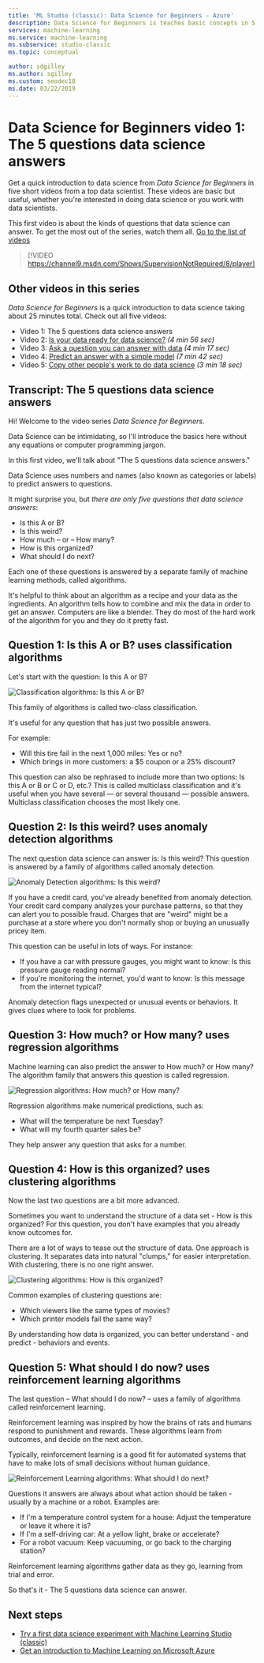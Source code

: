 ```yaml
---
title: 'ML Studio (classic): Data Science for Beginners - Azure'
description: Data Science for Beginners is teaches basic concepts in 5 short videos, starting with The 5 Questions Data Science Answers. 
services: machine-learning
ms.service: machine-learning
ms.subservice: studio-classic
ms.topic: conceptual

author: sdgilley
ms.author: sgilley
ms.custom: seodec18
ms.date: 03/22/2019
---
```

# Data Science for Beginners video 1: The 5 questions data science answers

Get a quick introduction to data science from *Data Science for Beginners* in five short videos from a top data scientist. These videos are basic but useful, whether you're interested in doing data science or you work with data scientists.

This first video is about the kinds of questions that data science can answer. To get the most out of the series, watch them all. [Go to the list of videos](#other-videos-in-this-series)
<br>

> [!VIDEO https://channel9.msdn.com/Shows/SupervisionNotRequired/8/player]
>
>

## Other videos in this series
*Data Science for Beginners* is a quick introduction to data science taking about 25 minutes total. Check out all five videos:

* Video 1: The 5 questions data science answers
* Video 2: [Is your data ready for data science?](data-science-for-beginners-is-your-data-ready-for-data-science.md) *(4 min 56 sec)*
* Video 3: [Ask a question you can answer with data](data-science-for-beginners-ask-a-question-you-can-answer-with-data.md) *(4 min 17 sec)*
* Video 4: [Predict an answer with a simple model](data-science-for-beginners-predict-an-answer-with-a-simple-model.md) *(7 min 42 sec)*
* Video 5: [Copy other people's work to do data science](data-science-for-beginners-copy-other-peoples-work-to-do-data-science.md) *(3 min 18 sec)*

## Transcript: The 5 questions data science answers
Hi! Welcome to the video series *Data Science for Beginners*.

Data Science can be intimidating, so I'll introduce the basics here without any equations or computer programming jargon.

In this first video, we'll talk about "The 5 questions data science answers."

Data Science uses numbers and names (also known as categories or labels) to predict answers to questions.

It might surprise you, but *there are only five questions that data science answers*:

* Is this A or B?
* Is this weird?
* How much – or – How many?
* How is this organized?
* What should I do next?

Each one of these questions is answered by a separate family of machine learning methods, called algorithms.

It's helpful to think about an algorithm as a recipe and your data as the ingredients. An algorithm tells how to combine and mix the data in order to get an answer. Computers are like a blender. They do most of the hard work of the algorithm for you and they do it pretty fast.

## Question 1: Is this A or B? uses classification algorithms
Let's start with the question: Is this A or B?

![Classification algorithms: Is this A or B?](./media/data-science-for-beginners-the-5-questions-data-science-answers/classification-algorithms.png)

This family of algorithms is called two-class classification.

It's useful for any question that has just two possible answers.

For example:

* Will this tire fail in the next 1,000 miles: Yes or no?
* Which brings in more customers: a $5 coupon or a 25% discount?

This question can also be rephrased to include more than two options: Is this A or B or C or D, etc.?  This is called multiclass classification and it's useful when you have several — or several thousand — possible answers. Multiclass classification chooses the most likely one.

## Question 2: Is this weird? uses anomaly detection algorithms
The next question data science can answer is: Is this weird? This question is answered by a family of algorithms called anomaly detection.

![Anomaly Detection algorithms: Is this weird?](./media/data-science-for-beginners-the-5-questions-data-science-answers/anomaly-detection-algorithms.png)

If you have a credit card, you've already benefited from anomaly detection. Your credit card company analyzes your purchase patterns, so that they can alert you to possible fraud. Charges that are "weird" might be a purchase at a store where you don't normally shop or buying an unusually pricey item.

This question can be useful in lots of ways. For instance:

* If you have a car with pressure gauges, you might want to know: Is this pressure gauge reading normal?
* If you're monitoring the internet, you'd want to know: Is this message from the internet typical?

Anomaly detection flags unexpected or unusual events or behaviors. It gives clues where to look for problems.

## Question 3: How much? or How many? uses regression algorithms
Machine learning can also predict the answer to How much? or How many? The algorithm family that answers this question is called regression.

![Regression algorithms: How much? or How many?](./media/data-science-for-beginners-the-5-questions-data-science-answers/regression-algorithms.png)

Regression algorithms make numerical predictions, such as:

* What will the temperature be next Tuesday?  
* What will my fourth quarter sales be?

They help answer any question that asks for a number.

## Question 4: How is this organized? uses clustering algorithms
Now the last two questions are a bit more advanced.

Sometimes you want to understand the structure of a data set - How is this organized? For this question, you don't have examples that you already know outcomes for.

There are a lot of ways to tease out the structure of data. One approach is clustering. It separates data into natural "clumps," for easier interpretation. With clustering, there is no one right answer.

![Clustering algorithms: How is this organized?](./media/data-science-for-beginners-the-5-questions-data-science-answers/clustering-algorithms.png)

Common examples of clustering questions are:

* Which viewers like the same types of movies?
* Which printer models fail the same way?

By understanding how data is organized, you can better understand - and predict - behaviors and events.  

## Question 5: What should I do now? uses reinforcement learning algorithms
The last question – What should I do now? – uses a family of algorithms called reinforcement learning.

Reinforcement learning was inspired by how the brains of rats and humans respond to punishment and rewards. These algorithms learn from outcomes, and decide on the next action.

Typically, reinforcement learning is a good fit for automated systems that have to make lots of small decisions without human guidance.

![Reinforcement Learning algorithms: What should I do next?](./media/data-science-for-beginners-the-5-questions-data-science-answers/reinforcement-learning-algorithms.png)

Questions it answers are always about what action should be taken - usually by a machine or a robot. Examples are:

* If I'm a temperature control system for a house: Adjust the temperature or leave it where it is?  
* If I'm a self-driving car: At a yellow light, brake or accelerate?  
* For a robot vacuum: Keep vacuuming, or go back to the charging station?

Reinforcement learning algorithms gather data as they go, learning from trial and error.

So that's it - The 5 questions data science can answer.

## Next steps
* [Try a first data science experiment with Machine Learning Studio (classic)](create-experiment.md)
* [Get an introduction to Machine Learning on Microsoft Azure](../overview-what-is-azure-ml.md)